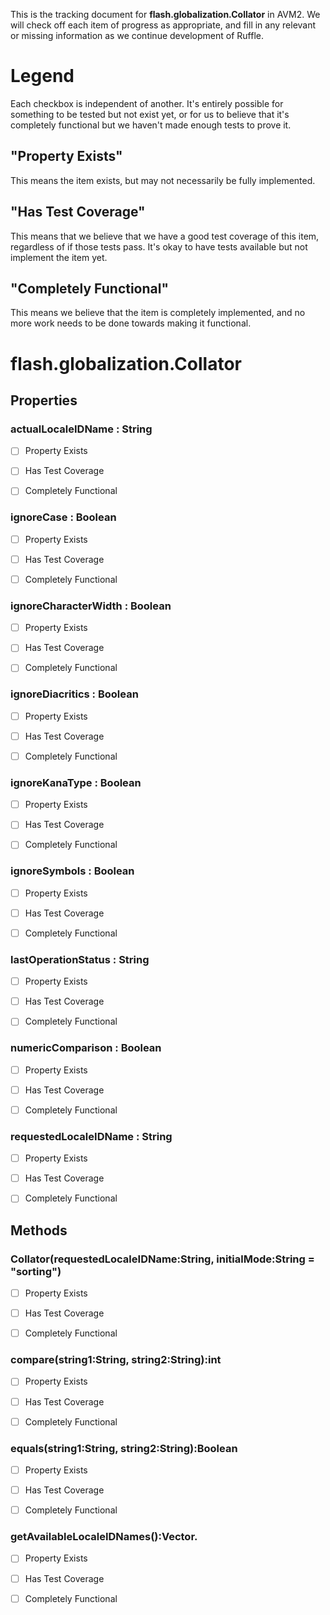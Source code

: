 This is the tracking document for **flash.globalization.Collator** in AVM2. We will check off each item of progress as appropriate, and fill in any relevant or missing information as we continue development of Ruffle.
# Legend

Each checkbox is independent of another. It's entirely possible for something to be tested but not exist yet, or for us to believe that it's completely functional but we haven't made enough tests to prove it.
## "Property Exists"

This means the item exists, but may not necessarily be fully implemented.
## "Has Test Coverage"

This means that we believe that we have a good test coverage of this item, regardless of if those tests pass. It's okay to have tests available but not implement the item yet.
## "Completely Functional"

This means we believe that the item is completely implemented, and no more work needs to be done towards making it functional.
# flash.globalization.Collator
## Properties
### actualLocaleIDName : String

* [ ] Property Exists

* [ ] Has Test Coverage

* [ ] Completely Functional


### ignoreCase : Boolean

* [ ] Property Exists

* [ ] Has Test Coverage

* [ ] Completely Functional


### ignoreCharacterWidth : Boolean

* [ ] Property Exists

* [ ] Has Test Coverage

* [ ] Completely Functional


### ignoreDiacritics : Boolean

* [ ] Property Exists

* [ ] Has Test Coverage

* [ ] Completely Functional


### ignoreKanaType : Boolean

* [ ] Property Exists

* [ ] Has Test Coverage

* [ ] Completely Functional


### ignoreSymbols : Boolean

* [ ] Property Exists

* [ ] Has Test Coverage

* [ ] Completely Functional


### lastOperationStatus : String

* [ ] Property Exists

* [ ] Has Test Coverage

* [ ] Completely Functional


### numericComparison : Boolean

* [ ] Property Exists

* [ ] Has Test Coverage

* [ ] Completely Functional


### requestedLocaleIDName : String

* [ ] Property Exists

* [ ] Has Test Coverage

* [ ] Completely Functional


## Methods
### Collator(requestedLocaleIDName:String, initialMode:String = "sorting")

* [ ] Property Exists

* [ ] Has Test Coverage

* [ ] Completely Functional


### compare(string1:String, string2:String):int

* [ ] Property Exists

* [ ] Has Test Coverage

* [ ] Completely Functional


### equals(string1:String, string2:String):Boolean

* [ ] Property Exists

* [ ] Has Test Coverage

* [ ] Completely Functional


### getAvailableLocaleIDNames():Vector.<String>

* [ ] Property Exists

* [ ] Has Test Coverage

* [ ] Completely Functional